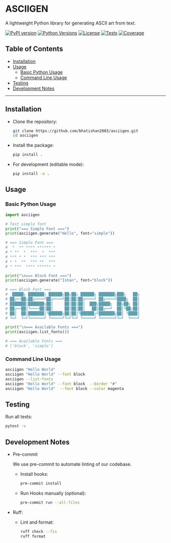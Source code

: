 # ASCIIGEN <!-- omit in toc -->

A lightweight Python library for generating ASCII art from text.

[![PyPI version](https://img.shields.io/pypi/v/asciigen.svg?color=blue)](https://pypi.org/project/asciigen/)
[![Python Versions](https://img.shields.io/pypi/pyversions/asciigen.svg)](https://pypi.org/project/asciigen/)
[![License](https://img.shields.io/github/license/bhatishan2003/asciigen)](LICENSE)
[![Tests](https://github.com/bhatishan2003/asciigen/actions/workflows/tests.yml/badge.svg)](https://github.com/bhatishan2003/asciigen/actions)
[![Coverage](https://img.shields.io/codecov/c/github/bhatishan2003/asciigen)](https://codecov.io/gh/bhatishan2003/asciigen)

## Table of Contents <!-- omit in toc -->

- [Installation](#installation)
- [Usage](#usage)
  - [Basic Python Usage](#basic-python-usage)
  - [Command Line Usage](#command-line-usage)
- [Testing](#testing)
- [Development Notes](#development-notes)

---

## Installation

-   Clone the repository:

    ```bash
    git clone https://github.com/bhatishan2003/asciigen.git
    cd asciigen
    ```

-   Install the package:

    ```bash
    pip install .
    ```

-   For development (editable mode):

    ```bash
    pip install -e .
    ```

## Usage

### Basic Python Usage

```python
import asciigen

# Test simple font
print("=== Simple Font ===")
print(asciigen.generate("Hello", font="simple"))

# === Simple Font ===
#  *  ** **** ****** *
# * **  *  ***  *  ***
# *** * *  *** *** ***
# * *  **  *** **  ***
# * ***  **** ****** *

print("\n=== Block Font ===")
print(asciigen.generate("Ishan", font="block"))

# === Block Font ===
#  █████╗ ███████╗ ██████╗██╗██╗ ██████╗ ███████╗███╗   ██╗
# ██╔══██╗██╔════╝██╔════╝██║██║██╔════╝ ██╔════╝████╗  ██║
# ███████║███████╗██║     ██║██║██║  ███╗█████╗  ██╔██╗ ██║
# ██╔══██║╚════██║██║     ██║██║██║   ██║██╔══╝  ██║╚██╗██║
# ██║  ██║███████║╚██████╗██║██║╚██████╔╝███████╗██║ ╚████║
# ╚═╝  ╚═╝╚══════╝ ╚═════╝╚═╝╚═╝ ╚═════╝ ╚══════╝╚═╝  ╚═══╝

print("\n=== Available Fonts ===")
print(asciigen.list_fonts())

# === Available Fonts ===
# ['block', 'simple']

```

### Command Line Usage

```bash
asciigen "Hello World"
asciigen "Hello World" --font block
asciigen --list-fonts
asciigen "Hello World" --font block  --border "#"
asciigen "Hello World"  --font block --color magenta
```

## Testing

Run all tests:

```bash
pytest -v
```

## Development Notes

-   Pre-commit

    We use pre-commit to automate linting of our codebase.

    -   Install hooks:
        ```bash
        pre-commit install
        ```
    -   Run Hooks manually (optional):
        ```bash
        pre-commit run --all-files
        ```

-   Ruff:

    -   Lint and format:
        ```bash
        ruff check --fix
        ruff format
        ```

